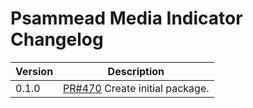 # Psammead Media Indicator Changelog

<!-- prettier-ignore -->
| Version | Description |
| ------- | ----------- |
| 0.1.0   | [PR#470](https://github.com/BBC-News/psammead/pull/470) Create initial package. |
